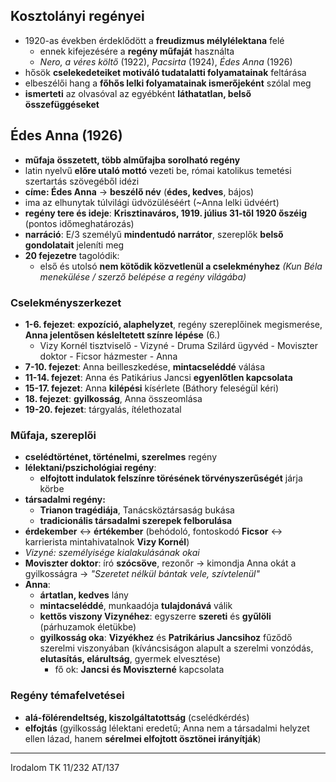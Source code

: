 ## Kosztolányi regényei
- 1920-as években érdeklődött a **freudizmus mélylélektana** felé
	- ennek kifejezésére a **regény műfaját** használta
	- *Nero, a véres költő* (1922), *Pacsirta* (1924), *Édes Anna* (1926)
- hősök **cselekedeteiket motiváló tudatalatti folyamatainak** feltárása
- elbeszélői hang a **főhős lelki folyamatainak ismerőjeként** szólal meg
- **ismerteti** az olvasóval az egyébként **láthatatlan, belső összefüggéseket**
## Édes Anna (1926)
- **műfaja** **összetett, több alműfajba sorolható regény**
- latin nyelvű **előre utaló mottó** vezeti be, római katolikus temetési szertartás szövegéből idézi
- **címe: Édes Anna** -> **beszélő név** (**édes, kedves**, bájos)
- ima az elhunytak túlvilági üdvözüléséért (~Anna lelki üdvéért)
- **regény tere és ideje**: **Krisztinaváros, 1919. július 31-től 1920 őszéig** (pontos időmeghatározás)
- **narráció**: E/3 személyű **mindentudó narrátor**, szereplők **belső gondolatait** jeleníti meg
- **20 fejezetre** tagolódik:
	- első és utolsó **nem kötődik közvetlenül a cselekményhez** *(Kun Béla menekülése / szerző belépése a regény világába)*
### Cselekményszerkezet
- **1-6. fejezet**: **expozíció, alaphelyzet**, regény szereplőinek megismerése, **Anna jelentősen késleltetett színre lépése** (6.)
	- Vizy Kornél tisztviselő - Vizyné - Druma Szilárd ügyvéd - Moviszter doktor - Ficsor házmester - Anna
- **7-10. fejezet**: Anna beilleszkedése, **mintacseléddé** válása
- **11-14. fejezet**: Anna és Patikárius Jancsi **egyenlőtlen kapcsolata**
- **15-17. fejezet**: Anna **kilépési** kísérlete (Báthory feleségül kéri)
- **18. fejezet**: **gyilkosság**, Anna összeomlása
- **19-20. fejezet**: tárgyalás, ítélethozatal
### Műfaja, szereplői
- **cselédtörténet, történelmi, szerelmes** regény
- **lélektani/pszichológiai regény**: 
	- **elfojtott indulatok felszínre törésének törvényszerűségét** járja körbe
- **társadalmi regény:**
	- **Trianon tragédiája**, Tanácsköztársaság bukása
	- **tradicionális társadalmi szerepek felborulása**
- **érdekember** <-> **értékember** (behódoló, fontoskodó **Ficsor** <-> karrierista mintahivatalnok **Vizy Kornél**)
- *Vizyné: személyisége kialakulásának okai*
- **Moviszter doktor**: író **szócsöve**, rezonőr -> kimondja Anna okát a gyilkosságra -> *"Szeretet nélkül bántak vele, szívtelenül"*
- **Anna**:
	- **ártatlan, kedves** lány
	- **mintacseléddé**, munkaadója **tulajdonává** válik
	- **kettős viszony Vizynéhez**: egyszerre **szereti** és **gyűlöli** (párhuzamok életükbe)
	- **gyilkosság oka**: **Vizyékhez** és **Patrikárius Jancsihoz** fűződő szerelmi viszonyában (kíváncsiságon alapult a szerelmi vonzódás, **elutasítás, elárultság**, gyermek elvesztése)
		- fő ok: **Jancsi és Moviszterné** kapcsolata
### Regény témafelvetései
- **alá-fölérendeltség, kiszolgáltatottság** (cselédkérdés)
- **elfojtás** (gyilkosság lélektani eredetű; Anna nem a társadalmi helyzet ellen lázad, hanem **sérelmei elfojtott ösztönei irányítják**)
---
Irodalom TK 11/232
AT/137